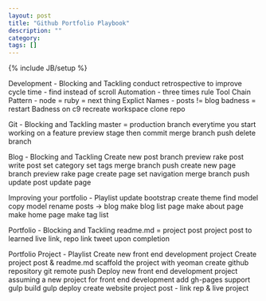 ```yaml
---
layout: post
title: "Github Portfolio Playbook"
description: ""
category: 
tags: []
---
```

{% include JB/setup %}

Development - Blocking and Tackling
  conduct retrospective to improve
  cycle time - find instead of scroll
  Automation - three times rule
  Tool Chain Pattern - node = ruby = next thing
  Explict Names - posts != blog 
  badness = restart
  Badness on c9
    recreate workspace 
    clone repo

Git - Blocking and Tackling
master = production
branch everytime you start working on a feature
preview
stage then commit
merge branch
push
delete branch

Blog - Blocking and Tackling
Create new post
branch
preview
rake post
write post
set category
set tags
merge branch
push
  create new page
    branch
    preview
    rake page
    create page
    set navigation
    merge branch
    push
  update post
  update page

Improving your portfolio - Playlist
  update bootstrap
  create theme
    find model
    copy model
  rename posts -> blog
  make blog list page
  make about page
  make home page
  make tag list

Portfolio - Blocking and Tackling
readme.md = project post
project post
  to
  learned
  live link, repo link
tweet upon completion

Portfolio Project - Playlist
Create new front end development project
  Create project post & readme.md
  scaffold the project with yeoman
  create github repository
  git remote
  push
  Deploy new front end development project
    assuming a new project for front end development
    add gh-pages support
    gulp build
    gulp deploy
    create website project post - link rep & live project







